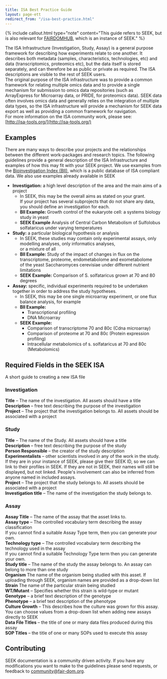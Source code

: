```yaml
---
title: ISA Best Practice Guide
layout: page-ett
redirect_from: "/isa-best-practice.html"
---
```



{% include callout.html type="note" content="This guide refers to SEEK, but is also relevant for [FAIRDOMHUB](https://www.fairdomhub.org/), which is an instance of SEEK." %}

The ISA Infrastructure (Investigation, Study, Assay) is a general purpose framework for describing how experiments relate to one another. It describes both metadata (samples, characteristics, technologies, etc) and data (transcriptomics, proteomics etc), but the data itself is stored separately, and can therefore be as public or private as required. The ISA descriptions are visible to the rest of SEEK users.  
The original purpose of the ISA infrastructure was to provide a common framework for relating multiple omics data and to provide a single mechanism for submission to omics data repositories (such as ArrayExpress for Microarray data, or PRIDE, for proteomics data). SEEK data often involves omics data and generally relies on the integration of multiple data types, so the ISA infrastructure will provide a mechanism for SEEK data export as well as providing a common framework for navigation.   
For more information on the ISA community work, please see:  
[http://isa-tools.org/](http://isa-tools.org/)


## Examples

There are many ways to describe your projects and the relationships between the different work-packages and research topics. The following guidelines provide a general description of the ISA Infrastructure and examples of how this may fit with your SEEK project. We use examples from the [Bioinvestigation Index (BII)](https://github.com/ISA-tools/BioInvIndex), which is a public database of ISA compliant data. We also use examples already available in SEEK

* **Investigation:** a high level description of the area and the main aims of a project
    * In SEEK, this may be the overall aims as stated on your grant.   
If your project has several subprojects that do not share any data, you should define an investigation for each.
    * **BII Example:** Growth control of the eukaryote cell: a systems biology study in yeast
    * **SEEK Example** Analysis of Central Carbon Metabolism of Sulfolobus solfataricus under varying temperatures
* **Study:** a particular biological hypothesis or analysis
    * In SEEK, these studies may contain only experimental assays, only modelling analyses, only informatics analyses,   
or a mixture of all
    * **BII Example:** Study of the impact of changes in flux on the transcriptome, proteome, endometabolome and exometabolome   
of the yeast Saccharomyces cerevisiae under different nutrient limitations
    * **SEEK Example:** Comparison of S. solfataricus grown at 70 and 80 degrees
* **Assay:** specific, individual experiments required to be undertaken together in order to address the study hypotheses.
    * In SEEK, this may be one single microarray experiment, or one flux balance analysis, for example
    * **BII Example:**
        * Transcriptional profiling
        * DNA Microarray
    * **SEEK Example:**
        * Comparison of transcriptome 70 and 80c (Cdna microarray)
        * Comparison of proteome at 70 and 80c (Protein expression profiling)
        * Intracellular metabolomics of s. solfataricus at 70 and 80c (Metabolomics)

## Required Fields in the SEEK ISA

A short guide to creating a new ISA file

### Investigation

**Title** – The name of the investigation. All assets should have a title  
**Description** – free text describing the purpose of the investigation  
**Project** – The project that the investigation belongs to. All assets should be associated with a project

### Study

**Title** – The name of the Study. All assets should have a title  
**Description** – free text describing the purpose of the study  
**Person Responsible** – the creator of the study description  
**Experimentalists** – other scientists involved in any of the work in the study. If they are in your instance of SEEK, please give their SEEK ID, so we can link to their profiles in SEEK. If they are not in SEEK, their names will still be displayed, but not linked. People's involvement can also be inferred from anyone named in included assays.  
**Project** – The project that the study belongs to. All assets should be associated with a project  
**Investigation title** – The name of the investigation the study belongs to.

### Assay

**Assay Title** – The name of the assay that the asset links to.   
**Assay type** – The controlled vocabulary term describing the assay classification  
If you cannot find a suitable Assay Type term, then you can generate your own.   
**Technology type** – The controlled vocabulary term describing the technology used in the assay  
If you cannot find a suitable Technology Type term then you can generate your own.  
**Study title** – The name of the study the assay belongs to. An assay can belong to more than one study  
**Organism** The name of the organism being studied with this asset. If uploading through SEEK, organism names are provided as a drop-down list  
**Strain** The name of the particular strain being studied  
**WT/Mutant** – Specifies whether this strain is wild-type or mutant  
**Genotype** – a brief text description of the genotype  
**Phenotype** – a brief text description of the phenotype  
**Culture Growth** – This describes how the culture was grown for this assay. You can choose values from a drop-down list when adding new assays directly to SEEK  
**Data File Titles** – the title of one or many data files produced during this assay  
**SOP Titles** – the title of one or many SOPs used to execute this assay  

## Contributing 
SEEK documentation is a community driven activity. If you have any modifications you want to make to the guidelines please send requests, or feedback to <community@fair-dom.org>.